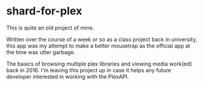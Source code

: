 # shard-for-plex
This is quite an old project of mine. 

Written over the course of a week or so as a class project back in university, this app was my attempt to make a better mousetrap as the official app at the time was utter garbage.

The basics of browsing multiple plex libraries and viewing media work(ed) back in 2016. I'm leaving this project up in case it helps any future developer interested in working with the PlexAPI.
